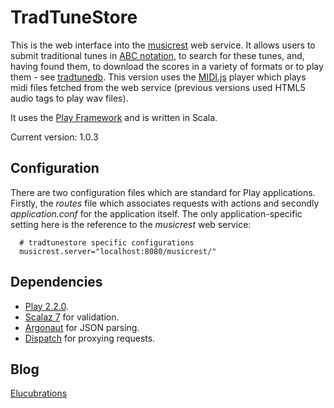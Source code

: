 TradTuneStore
=============

This is the web interface into the [musicrest](https://github.com/newlandsvalley/musicrest) web service. It allows users to submit traditional tunes in [ABC notation](http://abcnotation.com/), to search for these tunes, and, having found them, to download the scores in a variety of formats or to play them - see [tradtunedb](http://www.tradtunedb.org.uk/). This version uses the  [MIDI.js](http://mudcu.be/midi-js/) player which plays midi files fetched from the web service (previous versions used HTML5 audio tags to play wav files). 

It uses the [Play Framework](http://www.playframework.org/) and is written in Scala.

Current version: 1.0.3

Configuration
-------------

There are two configuration files which are standard for Play applications.  Firstly, the  _routes_ file which associates requests with actions and secondly _application.conf_ for the application itself.  The only application-specific setting here is the reference to the _musicrest_ web service:

      # tradtunestore specific configurations
      musicrest.server="localhost:8080/musicrest/"

Dependencies
------------

*  [Play 2.2.0](http://www.playframework.org/download).
*  [Scalaz 7](http://code.google.com/p/scalaz/wiki/Scalaz7) for validation.
*  [Argonaut](http://argonaut.io/) for JSON parsing.
*  [Dispatch](http://dispatch.databinder.net/Dispatch.html) for proxying requests.

Blog
----

[Elucubrations](http://myelucubrations.blogspot.co.uk/)




